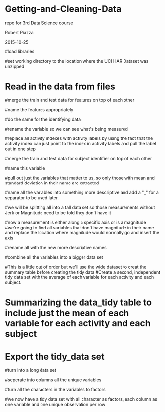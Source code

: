 # Getting-and-Cleaning-Data
repo for 3rd Data Science course

Robert Piazza 

2015-10-25

#load libraries

#set working directory to the location where the UCI HAR Dataset was unzipped

# Read in the data from files

#merge the train and test data for features on top of each other

#name the features appropriately

#do the same for the identifying data

#rename the variable so we can see what's being measured

#replace all activity indexes with activity labels by using the fact that the activity index can just point to the index in activity labels and pull the label out in one step

#merge the train and test data for subject identifier on top of each other

#name this variable

#pull out just the variables that matter to us, so only those with mean and standard deviation in their name are extracted

#name all the variables into something more descriptive and add a "_" for a separator to be used later.

#we will be splitting all into a tall data set so those measurements without Jerk or Magnitude need to be told they don't have it

#now a measurement is either along a specific axis or is a magnitude
#we're going to find all variables that don't have magnitude in their name and replace the location where magnitude would normally go and insert the axis

#rename all with the new more descriptive names

#combine all the variables into a bigger data set

#This is a little out of order but we'll use the wide dataset to creat the summary table before creating the tidy data
#Create a second, independent tidy data set with the average of each variable for each activity and each subject. 

# Summarizing the data_tidy table to include just the mean of each variable for each activity and each subject

# Export the tidy_data set 

#turn into a long data set

#seperate into columns all the unique variables

#turn all the characters in the variables to factors

#we now have a tidy data set with all character as factors, each column as one variable and one unique observation per row

